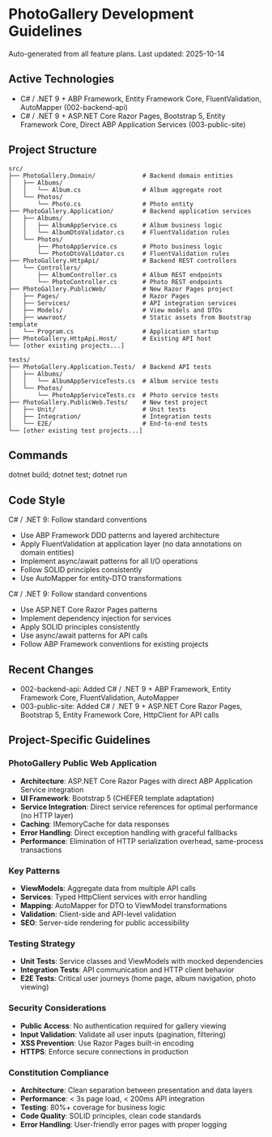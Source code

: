 # PhotoGallery Development Guidelines

Auto-generated from all feature plans. Last updated: 2025-10-14

## Active Technologies
- C# / .NET 9 + ABP Framework, Entity Framework Core, FluentValidation, AutoMapper (002-backend-api)
- C# / .NET 9 + ASP.NET Core Razor Pages, Bootstrap 5, Entity Framework Core, Direct ABP Application Services (003-public-site)

## Project Structure
```
src/
├── PhotoGallery.Domain/             # Backend domain entities
│   ├── Albums/
│   │   └── Album.cs                 # Album aggregate root
│   └── Photos/
│       └── Photo.cs                 # Photo entity
├── PhotoGallery.Application/        # Backend application services
│   ├── Albums/
│   │   ├── AlbumAppService.cs       # Album business logic
│   │   └── AlbumDtoValidator.cs     # FluentValidation rules
│   └── Photos/
│       ├── PhotoAppService.cs       # Photo business logic
│       └── PhotoDtoValidator.cs     # FluentValidation rules
├── PhotoGallery.HttpApi/            # Backend REST controllers
│   └── Controllers/
│       ├── AlbumController.cs       # Album REST endpoints
│       └── PhotoController.cs       # Photo REST endpoints
├── PhotoGallery.PublicWeb/          # New Razor Pages project
│   ├── Pages/                       # Razor Pages
│   ├── Services/                    # API integration services
│   ├── Models/                      # View models and DTOs
│   ├── wwwroot/                     # Static assets from Bootstrap template
│   └── Program.cs                   # Application startup
├── PhotoGallery.HttpApi.Host/       # Existing API host
└── [other existing projects...]

tests/
├── PhotoGallery.Application.Tests/  # Backend API tests
│   ├── Albums/
│   │   └── AlbumAppServiceTests.cs  # Album service tests
│   └── Photos/
│       └── PhotoAppServiceTests.cs  # Photo service tests
├── PhotoGallery.PublicWeb.Tests/    # New test project
│   ├── Unit/                        # Unit tests
│   ├── Integration/                 # Integration tests
│   └── E2E/                         # End-to-end tests
└── [other existing test projects...]
```

## Commands
dotnet build; dotnet test; dotnet run

## Code Style
C# / .NET 9: Follow standard conventions
- Use ABP Framework DDD patterns and layered architecture
- Apply FluentValidation at application layer (no data annotations on domain entities)
- Implement async/await patterns for all I/O operations
- Follow SOLID principles consistently
- Use AutoMapper for entity-DTO transformations

C# / .NET 9: Follow standard conventions
- Use ASP.NET Core Razor Pages patterns
- Implement dependency injection for services
- Apply SOLID principles consistently
- Use async/await patterns for API calls
- Follow ABP Framework conventions for existing projects

## Recent Changes
- 002-backend-api: Added C# / .NET 9 + ABP Framework, Entity Framework Core, FluentValidation, AutoMapper
- 003-public-site: Added C# / .NET 9 + ASP.NET Core Razor Pages, Bootstrap 5, Entity Framework Core, HttpClient for API calls

<!-- MANUAL ADDITIONS START -->
## Project-Specific Guidelines

### PhotoGallery Public Web Application
- **Architecture**: ASP.NET Core Razor Pages with direct ABP Application Service integration
- **UI Framework**: Bootstrap 5 (CHEFER template adaptation)
- **Service Integration**: Direct service references for optimal performance (no HTTP layer)
- **Caching**: IMemoryCache for data responses
- **Error Handling**: Direct exception handling with graceful fallbacks
- **Performance**: Elimination of HTTP serialization overhead, same-process transactions

### Key Patterns
- **ViewModels**: Aggregate data from multiple API calls
- **Services**: Typed HttpClient services with error handling
- **Mapping**: AutoMapper for DTO to ViewModel transformations
- **Validation**: Client-side and API-level validation
- **SEO**: Server-side rendering for public accessibility

### Testing Strategy
- **Unit Tests**: Service classes and ViewModels with mocked dependencies
- **Integration Tests**: API communication and HTTP client behavior
- **E2E Tests**: Critical user journeys (home page, album navigation, photo viewing)

### Security Considerations
- **Public Access**: No authentication required for gallery viewing
- **Input Validation**: Validate all user inputs (pagination, filtering)
- **XSS Prevention**: Use Razor Pages built-in encoding
- **HTTPS**: Enforce secure connections in production

### Constitution Compliance
- **Architecture**: Clean separation between presentation and data layers
- **Performance**: < 3s page load, < 200ms API integration
- **Testing**: 80%+ coverage for business logic
- **Code Quality**: SOLID principles, clean code standards
- **Error Handling**: User-friendly error pages with proper logging
<!-- MANUAL ADDITIONS END -->